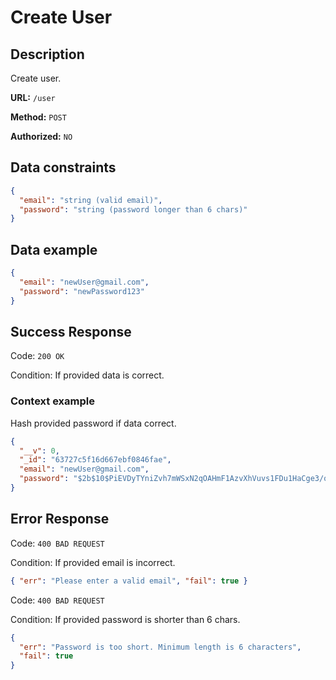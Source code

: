 # Create User

## Description

Create user.

<b>URL:</b> `/user`

<b>Method:</b> `POST`

<b>Authorized:</b> `NO`

## Data constraints

```json
{
  "email": "string (valid email)",
  "password": "string (password longer than 6 chars)"
}
```

## Data example

```json
{
  "email": "newUser@gmail.com",
  "password": "newPassword123"
}
```

## Success Response

Code: `200 OK`

Condition: If provided data is correct.

### Context example

Hash provided password if data correct.

```json
{
  "__v": 0,
  "_id": "63727c5f16d667ebf0846fae",
  "email": "newUser@gmail.com",
  "password": "$2b$10$PiEVDyTYniZvh7mWSxN2qOAHmF1AzvXhVuvs1FDu1HaCge3/qOW52"
}
```

## Error Response

Code: `400 BAD REQUEST`

Condition: If provided email is incorrect.

```json
{ "err": "Please enter a valid email", "fail": true }
```

Code: `400 BAD REQUEST`

Condition: If provided password is shorter than 6 chars.

```json
{
  "err": "Password is too short. Minimum length is 6 characters",
  "fail": true
}
```
